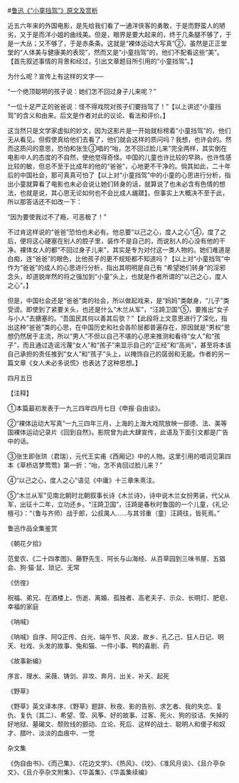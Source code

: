 #[鲁迅《“小童挡驾”》原文及赏析](https://www.vrrw.net/wx/8354.html)

近五六年来的外国电影，是先给我们看了一通洋侠客的勇敢，于是而野蛮人的陋劣，又于是而洋小姐的曲线美。但是，眼界是要大起来的，终于几条腿不够了，于是一大丛；又不够了，于是赤条条。这就是“裸体运动大写真”②，虽然是正正堂堂的“人体美与健康美的表现”，然而又是“小童挡驾”的，他们不配看这些“美”。【首先叙述事情的背景和经过，引出文章题目所引用的“小童挡驾”。】



为什么呢？宣传上有这样的文字──

“一个绝顶聪明的孩子说：她们怎不回过身子儿来呢？”

“一位十足严正的爸爸说：怪不得戏院对孩子们要挡驾了！”【以上讲述“小童挡驾”的含义和由来。后文是作者对此的议论、看法和评价。】

这当然只是文学家虚拟的妙文，因为这影片是一开始就标榜着“小童挡驾”的，他们无从看见。但假使真给他们去看了，他们就会这样的质问吗？我想，也许会的。然而这质问的意思，恐怕和张生③唱的“咍，怎不回过脸儿来”完全两样，其实倒在电影中人的态度的不自然，使他觉得奇怪。中国的儿童也许比较的早熟，也许性感比较的敏，但总不至于比成年的他的“爸爸”，心地更不干净的。倘其如此，二十年后的中国社会，那可真真可怕了【以上对“小童挡驾”中的小童的心思进行分析，指出小童就算看了电影也未必会说让她们转身的话，就算说了也未必含有色情的想法，也就是说，其心思无论如何也不会比成人龌蹉】。但事实上大概决不至于此，所以那答话还不如改一下：

“因为要使我过不了瘾，可恶极了！”

不过肯这样说的“爸爸”恐怕也未必有。他总要“以己之心，度人之心”④，度了之后，便将这心硬塞在别人的腔子里，装作不是自己的，而说别人的心没有他的干净。裸体女人的都“不回过身子儿来”，其实是专为对付这一类人物的。她们难道是白痴，连“爸爸”的眼色，比他孩子的更不规矩都不知道吗？【以上对“小童挡驾”中作为“爸爸”的成人的心思进行分析，指出其明明是自己有 “希望她们转身”的淫邪念头，却道貌岸然的将之强加到“小童”头上，也就是作者所谓的“以己之心，度人之心”。】

但是，中国社会还是“爸爸”类的社会，所以做起戏来，是“妈妈”类献身，“儿子”类受谤。即使到了紧要关头，也还是什么“木兰从军”，“汪踦卫国”⑤，要推出“女子与小人”去搪塞的。“吾国民其何以善其后欤？”【此段将上文意思进行了深化，指出这种“爸爸”类的心思，在中国历史和社会各阶层都普遍存在，原因就是“男权”思想仍然居于主流，所以“男人”不但以自己不堪的心思来推测和看待“女人”和“孩子”，而且通过造谣污蔑“女人”和“孩子”来显示自己的“正经”和“高尚”，甚至将本该自己承担的责任推到“女人”和“孩子”头上，以掩饰自己的孱弱和无能。作者的另一篇文章《女人未必多说慌》也表达了这种思想。】

四月五日





【注释】

①本篇最初发表于一九三四年四月七日《申报·自由谈》。

②“裸体运动大写真”一九三四年三月，上海的上海大戏院放映一部德、法、美等国裸体运动记录片《回到自然》。影院曾为此大肆宣传，此语及下面引文都是广告中的话。

③张生即张珙（君瑞），元代王实甫《西厢记》中的人物。这里引用的唱词见第四本《草桥店梦莺莺》第一折：“咍，怎不肯回过脸儿来？”

④“以己之心，度人之心”语见《中庸》十三章朱熹注。

⑤“木兰从军”见南北朝时北朝叙事长诗《木兰诗》，诗中说木兰女扮男装，代父从军，出征十二年，立功还乡。“汪踦卫国”，汪踦是春秋时鲁国的一个儿童，《礼记·檀弓》：“（鲁与齐师）战于郎，公叔禺人……与其邻重（童）汪踦往，皆死焉。”

鲁迅作品全集鉴赏

《朝花夕拾》

范爱农、《二十四孝图》、藤野先生、阿长与山海经、从百草园到三味书屋、五猖会、狗·猫·鼠、琐记、无常

《仿徨》

祝福、弟兄、在酒楼上、伤逝、离婚、孤独者、高老夫子、示众、长明灯、肥皂、幸福的家庭

《呐喊》

《呐喊》自序、阿Q正传、白光、端午节、风波、故乡、孔乙己、狂人日记、明天、社戏、头发的故事、兔和猫、一件小事、鸭的喜剧、药

《故事新编》

序言、理水、采薇、铸剑、非攻、奔月、出关、补天、起死

《野草》

《野草》英文译本序、《野草》题辞、秋夜、影的告别、求乞者、我的失恋、复仇、复仇〔其二〕、希望、雪、风筝、好的故事、过客、死火、狗的驳诘、失掉的好地狱、墓碣文、颓败线的颤动、立论、死后、这样的战士、聪明人和傻子和奴才、腊叶、淡淡的血痕中、一觉

杂文集

《伪自由书》、《而己集》、《花边文学》、《热风》、《坟》、《准风月谈》、《且介亭杂文》、《且介亭杂文附集》、《华盖集》、《华盖集续编》

